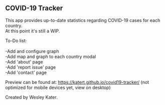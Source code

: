 ## COVID-19 Tracker

This app provides up-to-date statistics regarding COVID-19 cases for each country. <br />
At this point it's still a WIP.<br />

To-Do list:<br/><br/>
-Add and configure graph<br/>
-Add map and graph to each country modal<br/>
-Add 'about' page<br/>
-Add 'report issue' page<br/>
-Add 'contact' page<br/>

Preview can be found at: https://katert.github.io/covid19-tracker/ (not optimized for mobile devices yet, view on desktop)<br/>

Created by Wesley Kater.